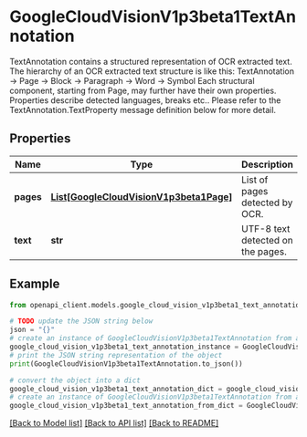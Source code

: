 # GoogleCloudVisionV1p3beta1TextAnnotation

TextAnnotation contains a structured representation of OCR extracted text. The hierarchy of an OCR extracted text structure is like this: TextAnnotation -> Page -> Block -> Paragraph -> Word -> Symbol Each structural component, starting from Page, may further have their own properties. Properties describe detected languages, breaks etc.. Please refer to the TextAnnotation.TextProperty message definition below for more detail.

## Properties

Name | Type | Description | Notes
------------ | ------------- | ------------- | -------------
**pages** | [**List[GoogleCloudVisionV1p3beta1Page]**](GoogleCloudVisionV1p3beta1Page.md) | List of pages detected by OCR. | [optional] 
**text** | **str** | UTF-8 text detected on the pages. | [optional] 

## Example

```python
from openapi_client.models.google_cloud_vision_v1p3beta1_text_annotation import GoogleCloudVisionV1p3beta1TextAnnotation

# TODO update the JSON string below
json = "{}"
# create an instance of GoogleCloudVisionV1p3beta1TextAnnotation from a JSON string
google_cloud_vision_v1p3beta1_text_annotation_instance = GoogleCloudVisionV1p3beta1TextAnnotation.from_json(json)
# print the JSON string representation of the object
print(GoogleCloudVisionV1p3beta1TextAnnotation.to_json())

# convert the object into a dict
google_cloud_vision_v1p3beta1_text_annotation_dict = google_cloud_vision_v1p3beta1_text_annotation_instance.to_dict()
# create an instance of GoogleCloudVisionV1p3beta1TextAnnotation from a dict
google_cloud_vision_v1p3beta1_text_annotation_from_dict = GoogleCloudVisionV1p3beta1TextAnnotation.from_dict(google_cloud_vision_v1p3beta1_text_annotation_dict)
```
[[Back to Model list]](../README.md#documentation-for-models) [[Back to API list]](../README.md#documentation-for-api-endpoints) [[Back to README]](../README.md)


